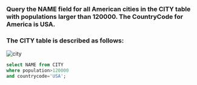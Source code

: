 ### Query the NAME field for all American cities in the CITY table with populations larger than 120000. The CountryCode for America is USA.

### The CITY table is described as follows:

![city](https://s3.amazonaws.com/hr-challenge-images/8137/1449729804-f21d187d0f-CITY.jpg)

```sql
select NAME from CITY
where population>120000
and countrycode='USA';
```
